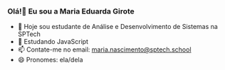 ### Olá!👋 Eu sou a Maria Eduarda Girote

- 🔭 Hoje sou estudante de Análise e Desenvolvimento de Sistemas na SPTech
- 🌱 Estudando JavaScript
- 📫 Contate-me no email: maria.nascimento@sptech.school
- 😄 Pronomes: ela/dela
